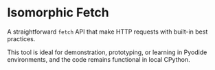 # Isomorphic Fetch

A straightforward `fetch` API that make HTTP requests with built-in best practices.

This tool is ideal for demonstration, prototyping, or learning in Pyodide environments, and the code remains functional in local CPython.

